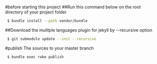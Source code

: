 #before starting this project
##Run 
 this command below on the root directory of your project folder
```bash
 $ bundle install --path vendor/bundle
```

##Download 
 the mulitple languages plugin for jekyll by --recursive option
```bash
 $ git submodule update --init --recursive
```

#publish
 The sources to your master branch
```bash
 $ bundle exec rake publish
```
